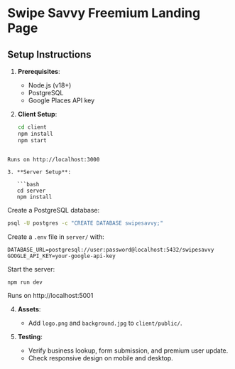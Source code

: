 # Swipe Savvy Freemium Landing Page

## Setup Instructions

1. **Prerequisites**:
   - Node.js (v18+)
   - PostgreSQL
   - Google Places API key

2. **Client Setup**:
   ```bash
   cd client
   npm install
   npm start
```

Runs on http://localhost:3000

3. **Server Setup**:

   ```bash
   cd server
   npm install
   ```

   Create a PostgreSQL database:

   ```bash
   psql -U postgres -c "CREATE DATABASE swipesavvy;"
   ```

   Create a `.env` file in `server/` with:

   ```
   DATABASE_URL=postgresql://user:password@localhost:5432/swipesavvy
   GOOGLE_API_KEY=your-google-api-key
   ```

   Start the server:

   ```bash
   npm run dev
   ```

   Runs on http://localhost:5001

4. **Assets**:

   - Add `logo.png` and `background.jpg` to `client/public/`.

5. **Testing**:

   - Verify business lookup, form submission, and premium user update.
   - Check responsive design on mobile and desktop.
